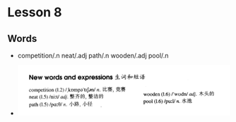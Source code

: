 # Lesson 8

## Words

- competition/.n neat/.adj path/.n wooden/.adj pool/.n

- ![Words](../../Images/Part2/words-8.png)
